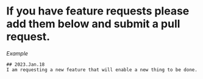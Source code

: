 # If you have feature requests please add them below and submit a pull request.

*Example*
    
    ## 2023.Jan.18
    I am requesting a new feature that will enable a new thing to be done. 
